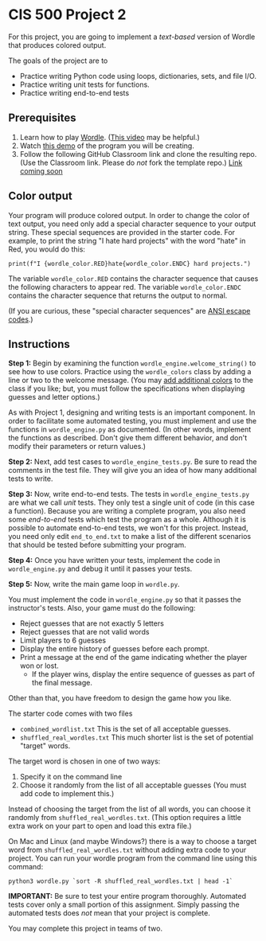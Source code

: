 # CIS 500 Project 2

For this project, you are going to implement a _text-based_ version of Wordle that produces colored output.

The goals of the project are to 
* Practice writing Python code using loops, dictionaries, sets, and file I/O.
* Practice writing unit tests for functions.
* Practice writing end-to-end tests

## Prerequisites

  1. Learn how to play [Wordle](https://www.nytimes.com/games/wordle/index.html).  ([This video](https://www.youtube.com/watch?v=lv4Zg-209MY) may be helpful.)
  2. Watch [this demo](https://youtu.be/ITrtfavW5sk) of the program you will be creating.
  3. Follow the following GitHub Classroom link and clone the resulting repo. (Use the Classroom link.  Please do _not_ fork the template repo.) [Link coming soon](https://www.gvsu.edu)

## Color output

Your program will produce colored output. In order to change the color of text output, you need only add a special character sequence to your output string.  These special sequences are provided in the starter code.  For example, to print the string "I hate hard projects" with the word "hate" in Red, you would do this:

`print(f"I {wordle_color.RED}hate{wordle_color.ENDC} hard projects.")`

The variable `wordle_color.RED` contains the character sequence that causes the following characters to appear red. The variable `wordle_color.ENDC` contains the character sequence that returns the output to normal.

(If you are curious, these "special character sequences" are [ANSI escape codes](https://saturncloud.io/blog/how-to-print-colored-text-to-the-terminal/).)

## Instructions

**Step 1:** Begin by examining the function `wordle_engine.welcome_string()` to see how to use colors.
Practice using the `wordle_colors` class by adding a line or two to the welcome message. (You may [add additional colors](https://gist.github.com/JBlond/2fea43a3049b38287e5e9cefc87b2124) to the class if you like; but, you must follow the specifications when displaying guesses and letter options.)

As with Project 1, designing and writing tests is an important component. In order to facilitate some automated testing, you must implement and use the functions in `wordle_engine.py` as documented. (In other words, implement the functions as described. Don't give them different behavior, and don't modify their parameters or return values.)

**Step 2:** Next, add test cases to `wordle_engine_tests.py`. Be sure to read the comments in the test file.  They will give you an idea of how many additional tests to write.

**Step 3:** Now, write end-to-end tests. The tests in `wordle_engine_tests.py` are what we call _unit_ tests.  They only test a single unit of code (in this case a function). Because you are writing a complete program, you also need some _end-to-end_ tests which test the program as a whole. Although it is possible to automate end-to-end tests, we won't for this project. Instead, you need only edit `end_to_end.txt` to make a list of the different scenarios that should be tested before submitting your program.  

**Step 4:** Once you have written your tests, implement the code in `wordle_engine.py` and debug it until it passes your tests.

**Step 5:** Now, write the main game loop in `wordle.py`. 

You must implement the code in `wordle_engine.py` so that it passes the instructor's tests. Also, your game must do the following:
   * Reject guesses that are not exactly 5 letters
   * Reject guesses that are not valid words
   * Limit players to 6 guesses
   * Display the entire history of guesses before each prompt.
   * Print a message at the end of the game indicating whether the player won or lost.
      * If the player wins, display the entire sequence of guesses as part of the final message.

Other than that, you have freedom to design the game how you like.

The starter code comes with two files
* `combined_wordlist.txt`  This is the set of all acceptable guesses.
* `shuffled_real_wordles.txt` This much shorter list is the set of potential "target" words.

The target word is chosen in one of two ways:
  1. Specify it on the command line
  2. Choose it randomly from the list of all acceptable guesses (You must add code to implement this.)

Instead of choosing the target from the list of all words, you can choose it randomly from  `shuffled_real_wordles.txt`. (This option requires a little extra work on your part to open and load this extra file.)  

On Mac and Linux (and maybe Windows?) there is a way to choose a target word from `shuffled_real_wordles.txt` without adding extra code to your project.  You can run
your wordle program from the command line using this command:

    python3 wordle.py `sort -R shuffled_real_wordles.txt | head -1`


**IMPORTANT:** Be sure to test your entire program thoroughly.  Automated tests cover only a small portion of this assignment. Simply passing the automated tests does _not_ mean that your project is complete.


You may complete this project in teams of two.



